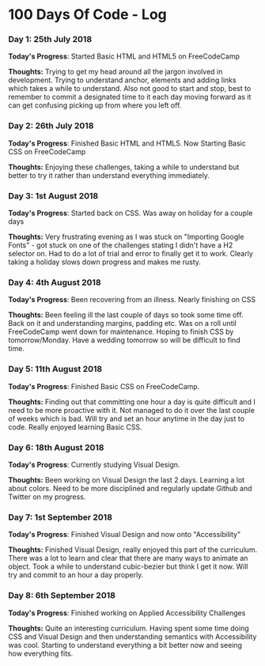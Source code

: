 # 100 Days Of Code - Log

### Day 1: 25th July 2018

**Today's Progress**: Started Basic HTML and HTML5 on FreeCodeCamp

**Thoughts:** Trying to get my head around all the jargon involved in development. Trying to understand anchor, elements and adding links which takes a while to understand. Also not good to start and stop, best to remember to commit a designated time to it each day moving forward as it can get confusing picking up from where you left off. 

### Day 2: 26th July 2018

 **Today's Progress**: Finished Basic HTML and HTML5. Now Starting Basic CSS on FreeCodeCamp 
 
 **Thoughts:** Enjoying these challenges, taking a while to understand but better to try it rather than understand everything immediately.
 
 ### Day 3: 1st August 2018
 
 **Today's Progress**: Started back on CSS. Was away on holiday for a couple days
 
 **Thoughts:** Very frustrating evening as I was stuck on "Importing Google Fonts" - got stuck on one of the challenges stating I didn't have a H2 selector on. Had to do a lot of trial and error to finally get it to work. Clearly taking a holiday slows down progress and makes me rusty. 
 
 ### Day 4: 4th August 2018
 
 **Today's Progress**: Been recovering from an illness. Nearly finishing on CSS
 
 **Thoughts:** Been feeling ill the last couple of days so took some time off. Back on it and understanding margins, padding etc. Was on a roll until FreeCodeCamp went down for maintenance. Hoping to finish CSS by tomorrow/Monday. Have a wedding tomorrow so will be difficult to find time. 

### Day 5: 11th August 2018

**Today's Progress**: Finished Basic CSS on FreeCodeCamp. 

**Thoughts:** Finding out that committing one hour a day is quite difficult and I need to be more proactive with it. Not managed to do it over the last couple of weeks which is bad. Will try and set an hour anytime in the day just to code. Really enjoyed learning Basic CSS. 

### Day 6: 18th August 2018

**Today's Progress**: Currently studying Visual Design.

**Thoughts:** Been working on Visual Design the last 2 days. Learning a lot about colors. Need to be more disciplined and regularly update Github and Twitter on my progress. 

### Day 7: 1st September 2018

**Today's Progress**: Finished Visual Design and now onto "Accessibility"

**Thoughts:** Finished Visual Design, really enjoyed this part of the curriculum. There was a lot to learn and clear that there are many ways to animate an object. Took a while to understand cubic-bezier but think I get it now. Will try and commit to an hour a day properly. 

### Day 8: 6th September 2018

**Today's Progress**: Finished working on Applied Accessibility Challenges

**Thoughts:** Quite an interesting curriculum. Having spent some time doing CSS and Visual Design and then understanding semantics with Accessibility was cool. Starting to understand everything a bit better now and seeing how everything fits. 

